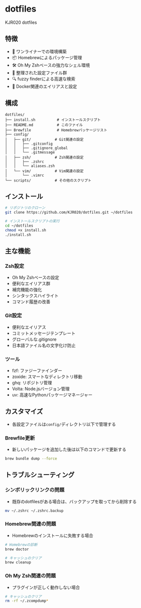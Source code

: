 # dotfiles

KJR020 dotfiles 

## 特徴

- 🚀 ワンライナーでの環境構築
- 📦 Homebrewによるパッケージ管理
- 🛠 Oh My Zshベースの強力なシェル環境
- 🔧 整理された設定ファイル群
- 🔍 fuzzy finderによる高速な検索
- 🐳 Docker関連のエイリアスと設定

## 構成

```
dotfiles/
├── install.sh          # インストールスクリプト
├── README.md           # このファイル
├── Brewfile            # Homebrewパッケージリスト
├── config/
│   ├── git/           # Git関連の設定
│   │   ├── .gitconfig
│   │   ├── .gitignore_global
│   │   └── .gitmessage
│   ├── zsh/           # Zsh関連の設定
│   │   ├── .zshrc
│   │   └── aliases.zsh
│   └── vim/           # Vim関連の設定
│       └── .vimrc
└── scripts/           # その他のスクリプト
```

## インストール

```bash
# リポジトリのクローン
git clone https://github.com/KJR020/dotfiles.git ~/dotfiles

# インストールスクリプトの実行
cd ~/dotfiles
chmod +x install.sh
./install.sh
```

## 主な機能

### Zsh設定
- Oh My Zshベースの設定
- 便利なエイリアス群
- 補完機能の強化
- シンタックスハイライト
- コマンド履歴の改善

### Git設定
- 便利なエイリアス
- コミットメッセージテンプレート
- グローバルな.gitignore
- 日本語ファイル名の文字化け防止

### ツール

- fzf: ファジーファインダー
- zoxide: スマートなディレクトリ移動
- ghq: リポジトリ管理
- Volta: Node.jsバージョン管理
- uv: 高速なPythonパッケージマネージャー

## カスタマイズ

- 各設定ファイルは`config/`ディレクトリ以下で管理する

### Brewfile更新

- 新しいパッケージを追加した後は以下のコマンドで更新する

```bash
brew bundle dump --force
```

## トラブルシューティング

### シンボリックリンクの問題

- 既存のdotfilesがある場合は、バックアップを取ってから削除する

```bash
mv ~/.zshrc ~/.zshrc.backup
```

### Homebrew関連の問題
- Homebrewのインストールに失敗する場合

```bash
# Homebrewの診断
brew doctor

# キャッシュのクリア
brew cleanup
```

### Oh My Zsh関連の問題

- プラグインが正しく動作しない場合

```bash
# キャッシュのクリア
rm -rf ~/.zcompdump*
```
